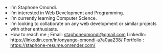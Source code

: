 -  I’m Staphone Omondi.
-  I’m interested in Web Development and Programming.
-  I’m currently learning Computer Science.
-  I’m looking to collaborate on any web development or similar projects with other enthusiasts.
-  How to reach me ;
      Email: staphoneomondi@gmail.com
      LinkedIn: https://linkedin.com/in/onyango-omondi-a7a0aa238/
      Portfolio : https://staphone-resume.onrender.com/
